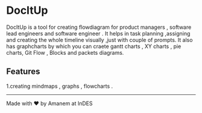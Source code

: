 # DocItUp

DocItUp is a tool for creating flowdiagram for product managers , software lead engineers and software engineer .
It helps in task planning ,assigning and creating the whole timeline visually ,just with couple of prompts.
It also has graphcharts by which you can craete gantt charts , XY charts , pie charts,
Git Flow , Blocks and packets diagrams.



## Features
1.creating mindmaps , graphs , flowcharts . 


---

Made with ❤️ by Amanem at InDES
